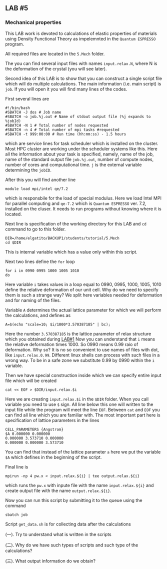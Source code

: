 ## **LAB #5**
### **Mechanical properties**

This LAB work is devoted to calculations of elastic properties of materials using Density Functional Theory as impelemnted in the `Quantum ESPRESSO` program.

All required files are located in the `5.Mech` folder.

The you can find several input files with names `input.relax.N`, where N is the deformation of the crystal (you will see later).

Second idea of this LAB is to show that you can construct a single script file which will do multiple calculations.
The main information (i.e. main script) is `job`. If you will open it you will find many lines of the codes. 

First several lines are 

```
#!/bin/bash
#SBATCH -J dos # Job name
#SBATCH -o job.%j.out # Name of stdout output file (%j expands to %jobId)
#SBATCH -N 1 # Total number of nodes requested
#SBATCH -n 4 # Total number of mpi tasks #requested
#SBATCH -t 999:00:00 # Run time (hh:mm:ss) - 1.5 hours
```
which are service lines for task scheduler which is installed on the cluster. Most HPC cluster are working under the scheduler systems like this. Here all the information about your task is specified, namely, name of the job, name of the standard output file `job.%j.out`, number of compute nodes, number of cores and computational time. `j` is the external variable determining the `jobID`.

After this you will find another line 
```
module load mpi/intel qe/7.2
```
which is responsbile for the load of special modulus. Here we load Intel MPI for parallel computing and `qe-7.2` which is `Quantum ESPRESSO` ver. 7.2, installed on the cluser. It needs to run programs without knowing where it is located.

Next line is specification of the working directory for this LAB and `cd` command to go to this folder. 
```
DIR=/home/elgatito/BACKUP1/students/tutorial/5.Mech
cd $DIR
```
This is internal variable which has a value only within this script. 

Next two lines define the `for` loop 
```
for i in 0990 0995 1000 1005 1010
do
```
Here variable `i` takes values in a loop equal to 0990, 0995, 1000, 1005, 1010 define the relative deformation of our unit cell. Why do we need to specify them is such a strange way? We split here variables needed for deformation and for naming of the files. 

Variable `A` determines the actual lattice parameter for which we will perform the calculations, and defines as
```
A=$(echo "scale=10; $i/1000*3.570387185" | bc);
```
Here the number `3.570387185` is the lattice parameter of relax structure which you obtained during [LAB#1](https://github.com/AlexanderKvashnin/QE_tutorial/blob/main/LAB1.md)
Now you can understand that `i` means the relative deformation times 1000. So 0990 means 0.99 raio of deformation. Why so? It is no so convenient to use names of files with dot, like `input.relax.0.99`. Different linux shells can process with such files in a wrong way. To be in a safe zone we substitute 0.99 by 0990 within the `i` variable. 

Then we have special construction inside which we can specify entire input file which will be created
```
cat << EOF > $DIR/input.relax.$i
```
Here we are creating `input.relax.$i` in the `$DIR` folder. When you call variable you need to use `$` sign.
All line below this one will written to the input file while the program will meet the line `EOF`.
Between `cat` and `EOF` you can find all line which you are familiar with. 
The most important part here is specification of lattice parameters in the lines 
```
CELL_PARAMETERS {Angstrom}
$A 0.000000 0.000000
0.000000 3.573710 0.000000
0.000000 0.000000 3.573710
```
You can find that instead of the lattice parameter `a` here we put the variable `$A` which defines in the beginning of the script.

Final line is 
```
mpirun -np 4 pw.x < input.relax.${i} | tee output.relax.${i}
```
which runs the `pw.x` with inpute file with the name  `input.relax.${i}` and create output file with the name `output.relax.${i}`. 

Now you can run this script by submitting it to the queue using the command
```
sbatch job
```


Script `get_data.sh` is for collecting data after the calculations

(一). Try to understand what is written in the scripts

(二). Why do we have such types of scripts and such type of the calculations?

(三). What output information do we obtain?
